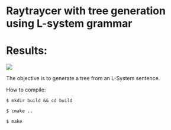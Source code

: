 # Raytraycer with tree generation using L-system grammar

# Results:

![](https://cdn.discordapp.com/attachments/369053408256327680/889554747902820352/unknown.png)

The objective is to generate a tree from an L-System sentence.

How to compile:

```$ mkdir build && cd build```

```$ cmake ..```

```$ make```



